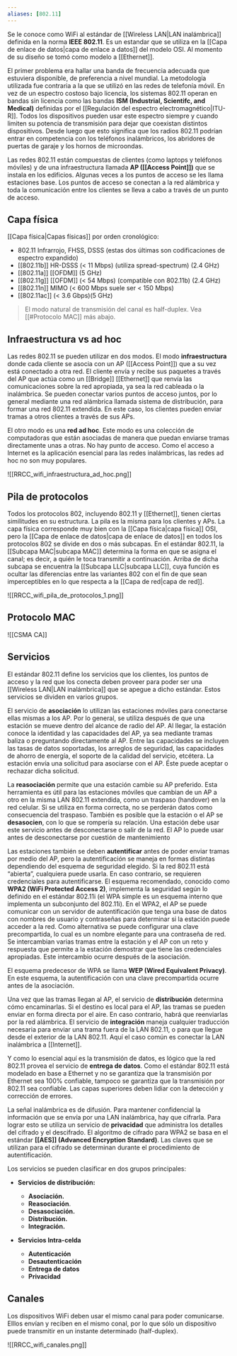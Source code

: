 ```yaml
---
aliases: [802.11]
---
```

Se le conoce como WiFi al estándar de [[Wireless LAN|LAN inalámbrica]] definida en la norma **IEEE 802.11**. Es un estandar que se utiliza en la [[Capa de enlace de datos|capa de enlace a datos]] del modelo OSI. Al momento de su diseño se tomó como modelo a [[Ethernet]].

El primer problema era hallar una banda de frecuencia adecuada que estuviera disponible, de preferencia a nivel mundial. La metodología utilizada fue contraria a la que se utilizó en las redes de telefonía móvil. En vez de un espectro costoso bajo licencia, los sistemas 802.11 operan en bandas sin licencia como las bandas **ISM (Industrial, Scientifc, and Medical)** definidas por el [[Regulación del espectro electromagnético|ITU-R]]. Todos los dispositivos pueden usar este espectro siempre y cuando limiten su potencia de transmisión para dejar que coexistan distintos dispositivos. Desde luego que esto significa que los radios 802.11 podrían entrar en competencia con los teléfonos inalámbricos, los abridores de puertas de garaje y los hornos de microondas.

Las redes 802.11 están compuestas de clientes (como laptops y teléfonos móviles) y de una infraestructura llamada **AP ([[Access Point]])** que se instala en los edificios. Algunas veces a los puntos de acceso se les llama estaciones base. Los puntos de acceso se conectan a la red alámbrica y toda la comunicación entre los clientes se lleva a cabo a través de un punto de acceso.


## Capa física
[[Capa física|Capas físicas]] por orden cronológico:
- 802.11 Infrarrojo, FHSS, DSSS (estas dos últimas son codificaciones de espectro expandido)
- [[802.11b]] HR-DSSS (< 11 Mbps) (utiliza spread-spectrum) (2.4 GHz)
- [[802.11a]] [[OFDM]] (5 GHz)
- [[802.11g]] [[OFDM]] (< 54 Mbps) (compatible con 802.11b) (2.4 GHz)
- [[802.11n]] MIMO (< 600 Mbps suele ser < 150 Mbps)
- [[802.11ac]] (< 3.6 Gbps)(5 GHz)

> El modo natural de transmisión del canal es half-duplex. Vea [[#Protocolo MAC]] más abajo.

## Infraestructura vs ad hoc
Las redes 802.11 se pueden utilizar en dos modos. El modo **infraestructura** donde cada cliente se asocia con un AP ([[Access Point]]) que a su vez está conectado a otra red. El cliente envía y recibe sus paquetes a través del AP que actúa como un  [[Bridge]] [[Ethernet]] que renvía las comunicaciones sobre la red apropiada, ya sea la red cableada o la inalámbrica. Se pueden conectar varios puntos de acceso juntos, por lo general mediante una red alámbrica llamada sistema de distribución, para formar una red 802.11 extendida. En este caso, los clientes pueden enviar tramas a otros clientes a través de sus APs.

El otro modo es una **red ad hoc**. Este modo es una colección de computadoras que están asociadas de manera que puedan enviarse tramas directamente unas a otras. No hay punto de acceso. Como el acceso a Internet es la aplicación esencial para las redes inalámbricas, las redes ad hoc no son muy populares. 

![[RRCC_wifi_infraestructura_ad_hoc.png]]

## Pila de protocolos
Todos los protocolos 802, incluyendo 802.11 y [[Ethernet]], tienen ciertas similitudes en su estructura. La pila es la misma para los clientes y APs. La capa física corresponde muy bien con la [[Capa física|capa física]] OSI, pero la [[Capa de enlace de datos|capa de enlace de datos]] en todos los protocolos 802 se divide en dos o más subcapas. En el estándar 802.11, la [[Subcapa MAC|subcapa MAC]] determina la forma en que se asigna el canal; es decir, a quién le toca transmitir a continuación. Arriba de dicha subcapa se encuentra la [[Subcapa LLC|subcapa LLC]], cuya función es ocultar las diferencias entre las variantes 802 con el fin de que sean imperceptibles en lo que respecta a la [[Capa de red|capa de red]].

![[RRCC_wifi_pila_de_protocolos_1.png]]

## Protocolo MAC
![[CSMA CA]]

## Servicios
El estándar 802.11 define los servicios que los clientes, los puntos de acceso y la red que los conecta deben proveer para poder ser una [[Wireless LAN|LAN inalámbrica]] que se apegue a dicho estándar. Estos servicios se dividen en varios grupos.

El servicio de **asociación** lo utilizan las estaciones móviles para conectarse ellas mismas a los AP. Por lo general, se utiliza después de que una estación se mueve dentro del alcance de radio del AP. Al llegar, la estación conoce la identidad y las capacidades del AP, ya sea mediante tramas baliza o preguntando directamente al AP. Entre las capacidades se incluyen las tasas de datos soportadas, los arreglos de seguridad, las capacidades de ahorro de energía, el soporte de la calidad del servicio, etcétera. La estación envía una solicitud para asociarse con el AP. Éste puede aceptar o rechazar dicha solicitud.

La **reasociación** permite que una estación cambie su AP preferido. Esta herramienta es útil para las estaciones móviles que cambian de un AP a otro en la misma LAN 802.11 extendida, como un traspaso (handover) en la red celular. Si se utiliza en forma correcta, no se perderán datos como consecuencia del traspaso. También es posible que la estación o el AP se **desasocien**, con lo que se rompería su relación. Una estación debe usar este servicio antes de desconectarse o salir de la red. El AP lo puede usar antes de desconectarse por cuestión de mantenimiento

Las estaciones también se deben **autentificar** antes de poder enviar tramas por medio del AP, pero la autentificación se maneja en formas distintas dependiendo del esquema de seguridad elegido. Si la red 802.11 está “abierta”, cualquiera puede usarla. En caso contrario, se requieren credenciales para autentificarse. El esquema recomendado, conocido como **WPA2 (WiFi Protected Access 2)**, implementa la seguridad según lo definido en el estándar 802.11i (el WPA simple es un esquema interno que implementa un subconjunto del 802.11i). En el WPA2, el AP se puede comunicar con un servidor de autentificación que tenga una base de datos con nombres de usuario y contraseñas para determinar si la estación puede acceder a la red. Como alternativa se puede configurar una clave precompartida, lo cual es un nombre elegante para una contraseña de red. Se intercambian varias tramas entre la estación y el AP con un reto y respuesta que permite a la estación demostrar que tiene las credenciales apropiadas. Este intercambio ocurre después de la asociación.

El esquema predecesor de WPA se llama **WEP (Wired Equivalent Privacy)**. En este esquema, la autentificación con una clave precompartida ocurre antes de la asociación.

Una vez que las tramas llegan al AP, el servicio de **distribución** determina cómo encaminarlas. Si el destino es local para el AP, las tramas se pueden enviar en forma directa por el aire. En caso contrario, habrá que reenviarlas por la red alámbrica. El servicio de **integración** maneja cualquier traducción necesaria para enviar una trama fuera de la LAN 802.11, o para que llegue desde el exterior de la LAN 802.11. Aquí el caso común es conectar la LAN inalámbrica a [[Internet]].

Y como lo esencial aquí es la transmisión de datos, es lógico que la red 802.11 provea el servicio de **entrega de datos**. Como el estándar 802.11 está modelado en base a Ethernet y no se garantiza que la transmisión por Ethernet sea 100% confiable, tampoco se garantiza que la transmisión por 802.11 sea confiable. Las capas superiores deben lidiar con la detección y corrección de errores.

La señal inalámbrica es de difusión. Para mantener confidencial la información que se envía por una LAN inalámbrica, hay que cifrarla. Para lograr esto se utiliza un servicio de **privacidad** que administra los detalles del cifrado y el descifrado. El algoritmo de cifrado para WPA2 se basa en el estándar **[[AES]] (Advanced Encryption Standard)**. Las claves que se utilizan para el cifrado se determinan durante el procedimiento de autentificación.

Los servicios se pueden clasificar en dos grupos principales:
- **Servicios de distribución:**
	- **Asociación.**
	- **Reasociación**.
	- **Desasociación.**
	- **Distribución.**
	- **Integración.** 

- **Servicios Intra-celda**
	- **Autenticación**
	- **Desautenticación**
	- **Entrega de datos**
	- **Privacidad**

## Canales
Los dispositivos WiFi deben usar el mismo canal para poder comunicarse. Elllos envían y reciben en el mismo conal, por lo que sólo un dispositivo puede transmitir en un instante determinado (half-duplex).

![[RRCC_wifi_canales.png]]